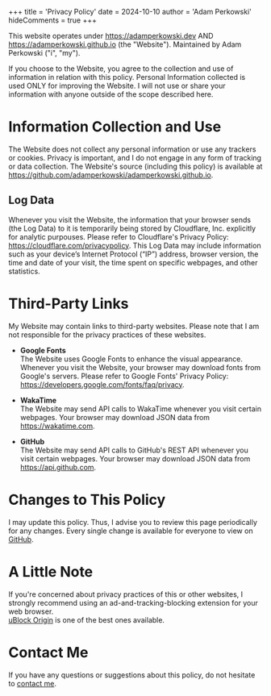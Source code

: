 +++
title = 'Privacy Policy'
date = 2024-10-10
author = 'Adam Perkowski'
hideComments = true
+++

This website operates under https://adamperkowski.dev AND https://adamperkowski.github.io (the "Website"). Maintained by Adam Perkowski ("i", "my").

If you choose to the Website, you agree to the collection and use of information in relation with this policy. Personal Information collected is used ONLY for improving the Website. I will not use or share your information with anyone outside of the scope described here.

# Information Collection and Use

The Website does not collect any personal information or use any trackers or cookies. Privacy is important, and I do not engage in any form of tracking or data collection. The Website's source (including this policy) is available at https://github.com/adamperkowski/adamperkowski.github.io.

## Log Data

Whenever you visit the Website, the information that your browser sends (the Log Data) to it is temporarily being stored by Cloudflare, Inc. explicitly for analytic purpouses. Please refer to Cloudflare's Privacy Policy: https://cloudflare.com/privacypolicy. This Log Data may include information such as your device’s Internet Protocol (“IP”) address, browser version, the time and date of your visit, the time spent on specific webpages, and other statistics.

# Third-Party Links

My Website may contain links to third-party websites. Please note that I am not responsible for the privacy practices of these websites.

- **Google Fonts**<br>
The Website uses Google Fonts to enhance the visual appearance. Whenever you visit the Website, your browser may download fonts from Google's servers. Please refer to Google Fonts' Privacy Policy: https://developers.google.com/fonts/faq/privacy.

- **WakaTime**<br>
The Website may send API calls to WakaTime whenever you visit certain webpages. Your browser may download JSON data from https://wakatime.com.

- **GitHub**<br>
The Website may send API calls to GitHub's REST API whenever you visit certain webpages. Your browser may download JSON data from https://api.github.com.

# Changes to This Policy

I may update this policy. Thus, I advise you to review this page periodically for any changes. Every single change is available for everyone to view on [GitHub](https://github.com/adamperkowski/adamperkowski.github.io/commits/hugo/content/privacy.md).

# A Little Note

If you're concerned about privacy practices of this or other websites, I strongly recommend using an ad-and-tracking-blocking extension for your web browser.<br>
[uBlock Origin](https://github.com/gorhill/uBlock) is one of the best ones available.

# Contact Me

If you have any questions or suggestions about this policy, do not hesitate to [contact me](/about).
